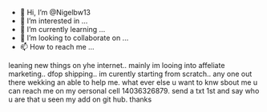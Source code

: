 - 👋 Hi, I’m @Nigelbw13
- 👀 I’m interested in ...
- 🌱 I’m currently learning ...
- 💞️ I’m looking to collaborate on ...
- 📫 How to reach me ...

<!---
Nigelbw13/Nigelbw13 is a ✨ special ✨ repository because its `README.md` (this file) appears on your GitHub profile.
You can click the Preview link to take a look at your changes.
--->
leaning new things on yhe internet.. mainly im looing into affeliate marketing.. dfop shipping.. im curently starting from scratch.. any one out there wekking an able to help me.
what ever else u want to knw sbout me u can reach me on my oersonal cell 14036326879. send a txt 1st and say who u are that u seen my add on git hub. thanks
